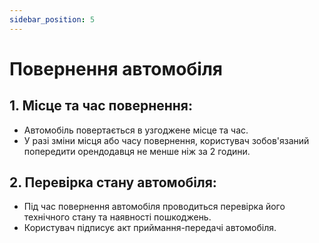 ```yaml
---
sidebar_position: 5
---
```


# Повернення автомобіля

## 1. Місце та час повернення:
- Автомобіль повертається в узгоджене місце та час.
- У разі зміни місця або часу повернення, користувач зобов'язаний попередити орендодавця не менше ніж за 2 години.

## 2. Перевірка стану автомобіля:
- Під час повернення автомобіля проводиться перевірка його технічного стану та наявності пошкоджень.
- Користувач підписує акт приймання-передачі автомобіля.
